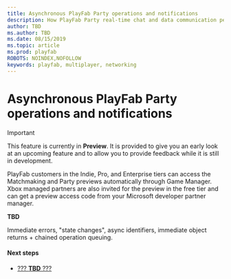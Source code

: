 ```yaml
---
title: Asynchronous PlayFab Party operations and notifications
description: How PlayFab Party real-time chat and data communication performs asynchronous work and notifies callers of state changes.
author: TBD
ms.author: TBD
ms.date: 08/15/2019
ms.topic: article
ms.prod: playfab
ROBOTS: NOINDEX,NOFOLLOW
keywords: playfab, multiplayer, networking
---
```


# Asynchronous PlayFab Party operations and notifications

> [!IMPORTANT]
> This feature is currently in **Preview**. It is provided to give you an early look at an upcoming feature and to allow you to provide feedback while it is still in development.
>
> PlayFab customers in the Indie, Pro, and Enterprise tiers can access the Matchmaking and Party previews automatically through Game Manager. Xbox managed partners are also invited for the preview in the free tier and can get a preview access code from your Microsoft developer partner manager.

**TBD**

Immediate errors, "state changes", async identifiers, immediate object returns + chained operation queuing.


#### Next steps
* [??? **TBD** ???](???)
